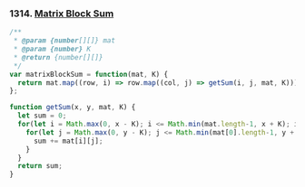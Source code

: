 ### 1314. [Matrix Block Sum](https://leetcode.com/problems/matrix-block-sum/)
```javascript
/**
 * @param {number[][]} mat
 * @param {number} K
 * @return {number[][]}
 */
var matrixBlockSum = function(mat, K) {
  return mat.map((row, i) => row.map((col, j) => getSum(i, j, mat, K)));
};

function getSum(x, y, mat, K) {
  let sum = 0;
  for(let i = Math.max(0, x - K); i <= Math.min(mat.length-1, x + K); i++) {
    for(let j = Math.max(0, y - K); j <= Math.min(mat[0].length-1, y + K); j++) {
      sum += mat[i][j];
    }
  }
  return sum;
}
```
